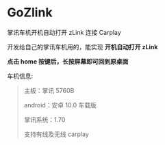 # GoZlink
掌讯车机开机自动打开 zLink 连接 Carplay

开发给自己的掌讯车机用的，能实现 **开机自动打开 zLink**

**点击 home 按键后，长按屏幕即可回到原桌面**

车机信息: 

> 主板：掌讯 5760B
> 
> android：安卓 10.0 车载版
> 
> 掌讯系统：1.70
> 
> 支持有线及无线 carplay
